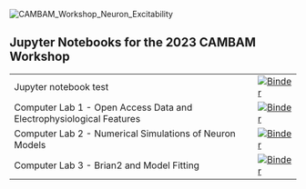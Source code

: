 
![CAMBAM_Workshop_Neuron_Excitability](https://github.com/nkoch1/CAMBAM_Workshop_Neuron_Excitability/assets/29179760/91cbf1dd-7f30-41c1-bc7b-81eb87c9563e)

## Jupyter Notebooks for the 2023 CAMBAM Workshop

|  |  |
|--|--|
|Jupyter notebook test| [![Binder](https://mybinder.org/badge_logo.svg)](https://mybinder.org/v2/gh/nkoch1/CAMBAM_Workshop_Neuron_Excitability.git/HEAD?labpath=Jupyter_notebook_test.ipynb)|
|Computer Lab 1 - Open Access Data and Electrophysiological Features| [![Binder](https://mybinder.org/badge_logo.svg)](https://mybinder.org/v2/gh/nkoch1/CAMBAM_Workshop_Neuron_Excitability.git/HEAD?labpath=Computer_lab_1_Data_and_Features.ipynb)|
|Computer Lab 2 - Numerical Simulations of Neuron Models |[![Binder](https://mybinder.org/badge_logo.svg)](https://mybinder.org/v2/gh/nkoch1/Izhikevich_workshop.git/HEAD?labpath=Computer_lab_1_2_Izhikevich.ipynb)|
|Computer Lab 3 - Brian2 and Model Fitting | [![Binder](https://mybinder.org/badge_logo.svg)](https://mybinder.org/v2/gh/nkoch1/CAMBAM_Workshop_Neuron_Excitability.git/HEAD?labpath=Computer_lab_3_model_fitting.ipynb)|

